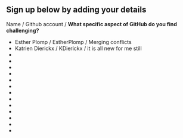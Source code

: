 ## Sign up below by adding your details

Name / Github account / **What specific aspect of GitHub do you find challenging?**
* Esther Plomp / EstherPlomp / Merging conflicts
* Katrien Dierickx / KDierickx / it is all new for me still
* 
* 
* 
* 
* 
* 
* 
* 
* 
* 
* 
* 
* 





